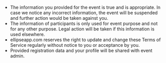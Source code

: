 - The information you provided for the event is true and is appropriate. In case we notice any incorrect information, the event will be suspended and further action would be taken against you.
- The information of participants is only used for event purpose and not for any other purpose. Legal action will be taken if this information is used elsewhere.
- ellipseapp.com reserves the right to update and change these Terms of Service regularly without notice to you or acceptance by you.
- Provided registration data and your profile will be shared with event admin.
